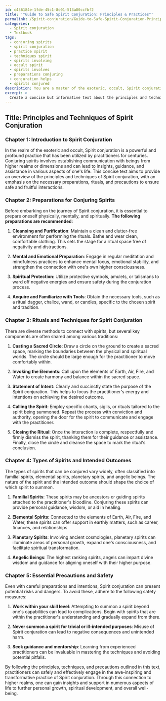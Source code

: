```yaml
---
id: c456184e-1fde-45c1-8c01-513a80ccfbf2
title: '"Guide to Safe Spirit Conjuration: Principles & Practices"'
permalink: /Spirit-conjuration/Guide-to-Safe-Spirit-Conjuration-Principles-Practices/
categories:
  - Spirit conjuration
  - Textbook
tags:
  - conjuring spirits
  - spirit conjuration
  - practice spirit
  - techniques spirit
  - spirits involving
  - occult spirit
  - spirits involves
  - preparations conjuring
  - conjuration helps
  - spirits conjured
description: You are a master of the esoteric, occult, Spirit conjuration and education, you have written many textbooks on the subject in ways that provide students with rich and deep understanding of the subject. You are being asked to write textbook-like sections on a topic and you do it with full context, explainability, and reliability in accuracy to the true facts of the topic at hand, in a textbook style that a student would easily be able to learn from, in a rich, engaging, and contextual way. Always include relevant context (such as formulas and history), related concepts, and in a way that someone can gain deep insights from.
excerpt: > 
  Create a concise but informative text about the principles and techniques of Spirit conjuration, suitable for inclusion in a grimoire, lesson, spellbook, or treatise. Discuss the preparations, rituals, and essential precautions for conjuring spirits, and provide guidance to ensure that the practitioner can succeed in this endeavor while avoiding potential dangers. Offer insights into the types of spirits that can be conjured and the intended outcomes, detailing the significance and potential benefits of successfully establishing communication with these entities.
---
```


## Title: Principles and Techniques of Spirit Conjuration

### Chapter 1: Introduction to Spirit Conjuration

In the realm of the esoteric and occult, Spirit conjuration is a powerful and profound practice that has been utilized by practitioners for centuries. Conjuring spirits involves establishing communication with beings from higher realms or dimensions and can lead to insights, guidance, and assistance in various aspects of one's life. This concise text aims to provide an overview of the principles and techniques of Spirit conjuration, with an emphasis on the necessary preparations, rituals, and precautions to ensure safe and fruitful interactions.

### Chapter 2: Preparations for Conjuring Spirits

Before embarking on the journey of Spirit conjuration, it is essential to prepare oneself physically, mentally, and spiritually. **The following preparations are recommended**:

1. **Cleansing and Purification**: Maintain a clean and clutter-free environment for performing the rituals. Bathe and wear clean, comfortable clothing. This sets the stage for a ritual space free of negativity and distractions.

2. **Mental and Emotional Preparation**: Engage in regular meditation and mindfulness practices to enhance mental focus, emotional stability, and strengthen the connection with one's own higher consciousness.

3. **Spiritual Protection**: Utilize protective symbols, amulets, or talismans to ward off negative energies and ensure safety during the conjuration process.

4. **Acquire and Familiarize with Tools**: Obtain the necessary tools, such as a ritual dagger, chalice, wand, or candles, specific to the chosen spirit and tradition.

### Chapter 3: Rituals and Techniques for Spirit Conjuration

There are diverse methods to connect with spirits, but several key components are often shared among various traditions:

1. **Casting a Sacred Circle**: Draw a circle on the ground to create a sacred space, marking the boundaries between the physical and spiritual worlds. The circle should be large enough for the practitioner to move comfortably within.

2. **Invoking the Elements**: Call upon the elements of Earth, Air, Fire, and Water to create harmony and balance within the sacred space.

3. **Statement of Intent**: Clearly and succinctly state the purpose of the Spirit conjuration. This helps to focus the practitioner's energy and intentions on achieving the desired outcome.

4. **Calling the Spirit**: Employ specific chants, sigils, or rituals tailored to the spirit being summoned. Repeat the process with conviction and authority, opening the door for the spirit to communicate and engage with the practitioner.

5. **Closing the Ritual**: Once the interaction is complete, respectfully and firmly dismiss the spirit, thanking them for their guidance or assistance. Finally, close the circle and cleanse the space to mark the ritual's conclusion.

### Chapter 4: Types of Spirits and Intended Outcomes

The types of spirits that can be conjured vary widely, often classified into familial spirits, elemental spirits, planetary spirits, and angelic beings. The nature of the spirit and the intended outcome should shape the choice of which spirit to summon.

1. **Familial Spirits**: These spirits may be ancestors or guiding spirits attached to the practitioner's bloodline. Conjuring these spirits can provide personal guidance, wisdom, or aid in healing.

2. **Elemental Spirits**: Connected to the elements of Earth, Air, Fire, and Water, these spirits can offer support in earthly matters, such as career, finances, and relationships.

3. **Planetary Spirits**: Involving ancient cosmologies, planetary spirits can illuminate areas of personal growth, expand one's consciousness, and facilitate spiritual transformation.

4. **Angelic Beings**: The highest ranking spirits, angels can impart divine wisdom and guidance for aligning oneself with their higher purpose.

### Chapter 5: Essential Precautions and Safety

Even with careful preparations and intentions, Spirit conjuration can present potential risks and dangers. To avoid these, adhere to the following safety measures:

1. **Work within your skill level**: Attempting to summon a spirit beyond one's capabilities can lead to complications. Begin with spirits that are within the practitioner's understanding and gradually expand from there.

2. **Never summon a spirit for trivial or ill-intended purposes**: Misuse of Spirit conjuration can lead to negative consequences and unintended harm.

3. **Seek guidance and mentorship**: Learning from experienced practitioners can be invaluable in mastering the techniques and avoiding potential pitfalls.

By following the principles, techniques, and precautions outlined in this text, practitioners can safely and effectively engage in the awe-inspiring and transformative practice of Spirit conjuration. Through this connection to higher realms, one can gain insights and support in numerous aspects of life to further personal growth, spiritual development, and overall well-being.
